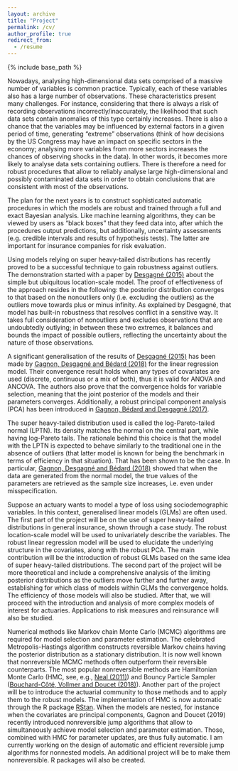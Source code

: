 ```yaml
---
layout: archive
title: "Project"
permalink: /cv/
author_profile: true
redirect_from:
  - /resume
---
```


{% include base_path %}

Nowadays, analysing high-dimensional data sets comprised of a massive number of variables is common practice. Typically, each of these variables also has a large number of observations. These characteristics present many challenges. For instance, considering that there is always a risk of recording observations incorrectly/inaccurately, the likelihood that such data sets contain anomalies of this type certainly increases. There is also a chance that the variables may be influenced by external factors in a given period of time, generating “extreme” observations (think of how decisions by the US Congress may have an impact on specific sectors in the economy; analysing more variables from more sectors increases the chances of observing shocks in the data). In other words, it becomes more likely to analyse data sets containing outliers. There is therefore a need for robust procedures that allow to reliably analyse large high-dimensional and possibly contaminated data sets in order to obtain conclusions that are consistent with most of the observations.  

The plan for the next years is to construct sophisticated automatic procedures in which the models are robust and trained through a full and exact Bayesian analysis. Like machine learning algorithms, they can be viewed by users as “black boxes” that they feed data into, after which the procedures output predictions, but additionally, uncertainty assessments (e.g. credible intervals and results of hypothesis tests). The latter are important for insurance companies for risk evaluation. 

Using models relying on super heavy-tailed distributions has recently proved to be a successful technique to gain robustness against outliers. The demonstration started with a paper by [Desgagné (2015)](https://projecteuclid.org/euclid.aos/1434546215) about the simple but ubiquitous location-scale model. The proof of effectiveness of the approach resides in the following: the posterior distribution converges to that based on the nonoutliers only (i.e. excluding the outliers) as the outliers move towards plus or minus infinity. As explained by Desgagné, that model has built-in robustness that resolves conflict in a sensitive way. It takes full consideration of nonoutliers and excludes observations that are undoubtedly outlying; in between these two extremes, it balances and bounds the impact of possible outliers, reflecting the uncertainty about the nature of those observations. 

A significant generalisation of the results of [Desgagné (2015)](https://projecteuclid.org/euclid.aos/1434546215) has been made by [Gagnon, Desgagné and Bédard (2018)](https://projecteuclid.org/euclid.ba/1558598428) for the linear regression model. Their convergence result holds when any types of covariates are used (discrete, continuous or a mix of both), thus it is valid for ANOVA and ANCOVA. The authors also prove that the convergence holds for variable selection, meaning that the joint posterior of the models and their parameters converges. Additionally, a robust principal component analysis (PCA) has been introduced in [Gagnon, Bédard and Desgagné (2017)](https://arxiv.org/abs/1711.06341). 

The super heavy-tailed distribution used is called the log-Pareto-tailed normal (LPTN). Its density matches the normal on the central part, while having log-Pareto tails. The rationale behind this choice is that the model with the LPTN is expected to behave similarly to the traditional one in the absence of outliers (that latter model is known for being the benchmark in terms of efficiency in that situation). That has been shown to be the case. In particular, [Gagnon, Desgagné and Bédard (2018)](https://projecteuclid.org/euclid.ba/1558598428) showed that when the data are generated from the normal model, the true values of the parameters are retrieved as the sample size increases, i.e. even under misspecification.  

Suppose an actuary wants to model a type of loss using sociodemographic variables. In this context, generalised linear models (GLMs) are often used. The first part of the project will be on the use of super heavy-tailed distributions in general insurance, shown through a case study. The robust location-scale model will be used to univariately describe the variables. The robust linear regression model will be used to elucidate the underlying structure in the covariates, along with the robust PCA. The main contribution will be the introduction of robust GLMs based on the same idea of super heavy-tailed distributions. The second part of the project will be more theoretical and include a comprehensive analysis of the limiting posterior distributions as the outliers move further and further away, establishing for which class of models within GLMs the convergence holds. The efficiency of those models will also be studied. After that, we will proceed with the introduction and analysis of more complex models of interest for actuaries. Applications to risk measures and reinsurance will also be studied. 

Numerical methods like Markov chain Monte Carlo (MCMC) algorithms are required for model selection and parameter estimation. The celebrated Metropolis-Hastings algorithm constructs reversible Markov chains having the posterior distribution as a stationary distribution. It is now well known that nonreversible MCMC methods often outperform their reversible counterparts. The most popular nonreversible methods are Hamiltonian Monte Carlo (HMC, see, e.g., [Neal (2011)](https://arxiv.org/abs/1206.1901)) and Bouncy Particle Sampler ([Bouchard-Côté, Vollmer and Doucet (2018)](https://doi.org/10.1080/01621459.2017.1294075 )). Another part of the project will be to introduce the actuarial community to those methods and to apply them to the robust models. The implementation of HMC is now automatic through the R package [RStan](https://mc-stan.org/users/interfaces/rstan). When the models are nested, for instance when the covariates are principal components, Gagnon and Doucet (2019) recently introduced nonreversible jump algorithms that allow to simultaneously achieve model selection and parameter estimation. Those, combined with HMC for parameter updates, are thus fully automatic. I am currently working on the design of automatic and efficient reversible jump algorithms for nonnested models. An additional project will be to make them nonreversible. R packages will also be created. 
